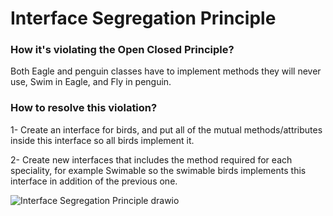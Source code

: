 # Interface Segregation Principle
### How it's violating the Open Closed Principle?
Both Eagle and penguin classes have to implement methods they will never use, Swim in Eagle, and Fly in penguin.



### How to resolve this violation?
1- Create an interface for birds, and put all of the mutual methods/attributes inside this interface so all birds implement it.


2- Create new interfaces that includes the method required for each speciality, for example Swimable so the swimable birds implements this interface in addition of the
previous one.


![Interface Segregation Principle drawio](https://user-images.githubusercontent.com/58006991/196534565-dd1d9314-1c5d-40e1-8810-e7c56f4b544b.png)
